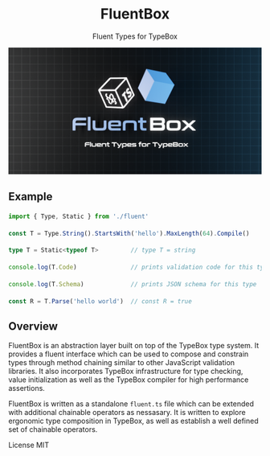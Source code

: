<div align='center'>

<h1>FluentBox</h1>

<p>Fluent Types for TypeBox</p>
	
<img src="./fluent.png" />

<br />

</div>

## Example

```typescript
import { Type, Static } from './fluent'

const T = Type.String().StartsWith('hello').MaxLength(64).Compile()

type T = Static<typeof T>         // type T = string

console.log(T.Code)               // prints validation code for this type

console.log(T.Schema)             // prints JSON schema for this type

const R = T.Parse('hello world')  // const R = true
```

## Overview

FluentBox is an abstraction layer built on top of the TypeBox type system. It provides a fluent interface which can be used to compose and constrain types through method chaining similar to other JavaScript validation libraries. It also incorporates TypeBox infrastructure for type checking, value initialization as well as the TypeBox compiler for high performance assertions.

FluentBox is written as a standalone `fluent.ts` file which can be extended with additional chainable operators as nessasary. It is written to explore ergonomic type composition in TypeBox, as well as establish a well defined set of chainable operators.

License MIT


